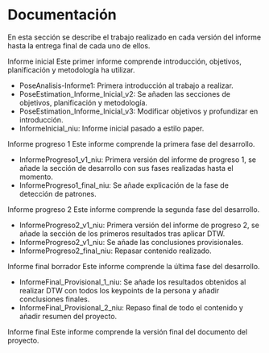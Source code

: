 # Documentación 

En esta sección se describe el trabajo realizado en cada versión del informe hasta la entrega final de cada uno de ellos.

Informe inicial
Este primer informe comprende introducción, objetivos, planificación y metodología ha utilizar.

  * PoseAnalisis-Informe1: Primera introducción al trabajo a realizar.
  * PoseEstimation_Informe_Inicial_v2: Se añaden las secciones de objetivos, planificación y metodología.
  * PoseEstimation_Informe_Inicial_v3: Modificar objetivos y profundizar en introducción.
  * InformeInicial_niu: Informe inicial pasado a estilo paper.

Informe progreso 1
Este informe comprende la primera fase del desarrollo.

  * InformeProgreso1_v1_niu: Primera versión del informe de progreso 1, se añade la sección de desarrollo con sus fases realizadas hasta el momento.
  * InformeProgreso1_final_niu: Se añade explicación de la fase de detección de patrones.

Informe progreso 2
Este informe comprende la segunda fase del desarrollo.

  * InformeProgreso2_v1_niu: Primera versión del informe de progreso 2, se añade la sección de los primeros resultados tras aplicar DTW.
  * InformeProgreso2_v1_niu: Se añade las conclusiones provisionales.
  * InformeProgreso2_final_niu: Repasar contenido realizado.


Informe final borrador
Este informe comprende la última fase del desarrollo.

  * InformeFinal_Provisional_1_niu: Se añade los resultados obtenidos al realizar DTW con todos los keypoints de la persona y añadir conclusiones finales.
  * InformeFinal_Provisional_2_niu: Repaso final de todo el contenido y añadir resumen del proyecto.


Informe final
Este informe comprende la versión final del documento del proyecto.
